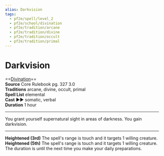 ```yaml
---
alias: Darkvision
tags:
  - pf2e/spell/level_2
  - pf2e/school/divination
  - pf2e/tradition/arcane
  - pf2e/tradition/divine
  - pf2e/tradition/occult
  - pf2e/tradition/primal
---
```


# Darkvision

==[Divination](../../../Traits/Divination.md)==  
__Source__ Core Rulebook pg. 327 3.0  
**Traditions** arcane, divine, occult, primal  
**Spell List** elemental  
**Cast** ►► somatic, verbal  
**Duration** 1 hour

---

You grant yourself supernatural sight in areas of darkness. You gain darkvision.

<hr>

**Heightened (3rd)** The spell's range is touch and it targets 1 willing creature.  
**Heightened (5th)** The spell's range is touch and it targets 1 willing creature. The duration is until the next time you make your daily preparations.

